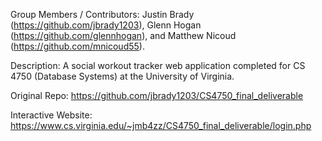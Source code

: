 Group Members / Contributors: Justin Brady (https://github.com/jbrady1203), Glenn Hogan (https://github.com/glennhogan), and Matthew Nicoud (https://github.com/mnicoud55).

Description: A social workout tracker web application completed for CS 4750 (Database Systems) at the University of Virginia.

Original Repo: https://github.com/jbrady1203/CS4750_final_deliverable

Interactive Website: https://www.cs.virginia.edu/~jmb4zz/CS4750_final_deliverable/login.php
